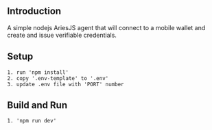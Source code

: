 ## Introduction

A simple nodejs AriesJS agent that will connect to a mobile wallet and create and issue verifiable credentials. 

## Setup 
```
1. run 'npm install'
2. copy '.env-template' to '.env'
3. update .env file with 'PORT' number
```

## Build and Run 
```
1. 'npm run dev'
```